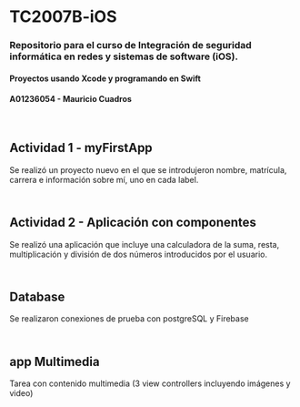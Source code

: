 # TC2007B-iOS

### Repositorio para el curso de Integración de seguridad informática en redes y sistemas de software (iOS).
#### Proyectos usando Xcode y programando en Swift
#### A01236054 - Mauricio Cuadros
<br />

**Actividad 1 - myFirstApp**
------------------
Se realizó un proyecto nuevo en el que se introdujeron nombre, matrícula, carrera e información sobre mí, uno en cada label.

<br />**Actividad 2 - Aplicación con componentes**
------------------
Se realizó una aplicación que incluye una calculadora de la suma, resta, multiplicación y división de dos números introducidos por el usuario.

<br />**Database**
------------------
Se realizaron conexiones de prueba con postgreSQL y Firebase

<br />**app Multimedia**
------------------
Tarea con contenido multimedia (3 view controllers incluyendo imágenes y video)

<!--- F --->


